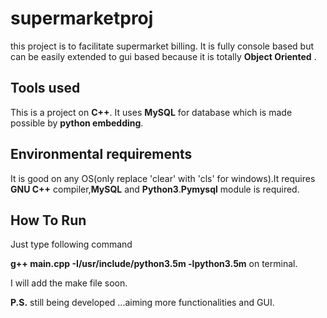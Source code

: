 # supermarketproj
this project is to facilitate supermarket billing. It is fully console based but can be easily extended to gui based because it is totally **Object Oriented**  . 
## Tools used
This is a project on **C++**. It uses **MySQL** for database which is made possible by **python embedding**.
## Environmental requirements
It is good on any OS(only replace 'clear' with 'cls' for windows).It requires **GNU C++** compiler,**MySQL** and **Python3**.**Pymysql** module is required.
## How To Run
Just type following command

**g++   main.cpp -I/usr/include/python3.5m -lpython3.5m**
on terminal.

I will add the make file soon.

**P.S.** still being developed ...aiming more functionalities and GUI.

